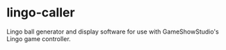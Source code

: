 # lingo-caller
Lingo ball generator and display software for use with GameShowStudio's Lingo game controller.
